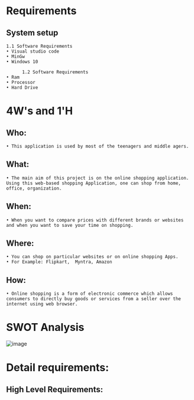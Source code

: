 # Requirements

## System setup
	1.1 Software Requirements
    • Visual studio code
    • MinGw
    • Windows 10

          1.2 Software Requirements
    • Ram
    • Processor
    • Hard Drive

# 4W's and 1'H
## Who:
    • This application is used by most of the teenagers and middle agers.
## What:
    • The main aim of this project is on the online shopping application. Using this web-based shopping Application, one can shop from home, office, organization.
## When:
    • When you want to compare prices with different brands or websites and when you want to save your time on shopping.


## Where:
    • You can shop on particular websites or on online shopping Apps. 
    • For Example: Flipkart,  Myntra, Amazon

## How:
    • Online shopping is a form of electronic commerce which allows consumers to directly buy goods or services from a seller over the internet using web browser.

# SWOT Analysis
![image](https://user-images.githubusercontent.com/86166803/132090156-bb062a8c-4264-4061-9605-faf71522784f.png)

# Detail requirements: 
## High Level Requirements:
